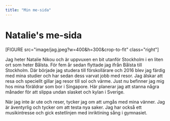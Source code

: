 ```yaml
---
title: "Min me-sida"
---
```


<div class="typewriter">

<h1>Natalie's me-sida</h1>
</div>

[FIGURE src="image/jag.jpeg?w=400&h=300&crop-to-fit" class="right"]

Jag heter Natalie Nikou och är uppvuxen en bit utanför Stockholm i en liten ort som heter Bålsta.
För fem år sedan flyttade jag ifrån Bålsta till Stockholm.
Där började jag studera till förskollärare och 2016 blev jag färdig med mina studier och har sedan dess varvat jobb med resor.
Jag älskar att resa och speciellt gillar jag resor till sol och värme. Just nu befinner jag mig hos mina föräldrar som bor i Singapore.
Här planerar jag att stanna några månader för att slippa undan slasket och kylan i Sverige.

När jag inte är ute och reser, tycker jag om att umgås med mina vänner. Jag är äventyrlig och tycker om att testa nya saker. Jag har också ett musikintresse och gick estetlinjen med inriktining sång i gymnasiet.

